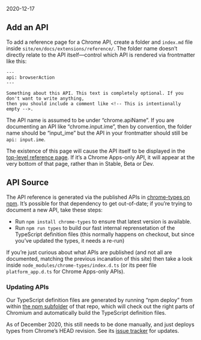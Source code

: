 2020-12-17

## Add an API

To add a reference page for a Chrome API, create a folder and `index.md` file inside `site/en/docs/extensions/reference/`. The folder name doesn’t directly relate to the API itself—control which API is rendered via frontmatter like this:

    ---
    api: browserAction
    ---

    Something about this API. This text is completely optional. If you don't want to write anything,
    then you should include a comment like <!-- This is intentionally empty -->.

The API name is assumed to be under “chrome.apiName”. If you are documenting an API like “chrome.input.ime”, then by convention, the folder name should be “input_ime” but the API in your frontmatter should still be `api: input.ime`.

The existence of this page will cause the API itself to be displayed in the [top-level reference page](/docs/extensions/reference/). If it’s a Chrome Apps-only API, it will appear at the very bottom of that page, rather than in Stable, Beta or Dev.

## API Source

The API reference is generated via the published APIs in [chrome-types on npm](https://www.npmjs.com/package/chrome-types). It’s possible for that dependency to get out-of-date; if you’re trying to document a new API, take these steps:

- Run `npm install chrome-types` to ensure that latest version is available.
- Run `npm run types` to build our fast internal reprensetation of the TypeScript definition files (this normally happens on checkout, but since you’ve updated the types, it needs a re-run)

If you’re just curious about what APIs are published (and not all are documented, matching the previous incanation of this site) then take a look inside `node_modules/chrome-types/index.d.ts` (or its peer file `platform_app.d.ts` for Chrome Apps-only APIs).

### Updating APIs

Our TypeScript definition files are generated by running “npm deploy” from within [the npm subfolder](https://github.com/GoogleChrome/chrome-types/tree/main/npm) of that repo, which will check out the right parts of Chromium and automatically build the TypeScript definition files.

As of December 2020, this still needs to be done manually, and just deploys types from Chrome’s HEAD revision. See its [issue tracker](https://github.com/GoogleChrome/chrome-types/issues) for updates.
